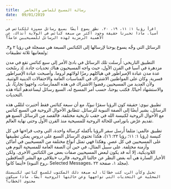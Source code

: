 ```yaml
---
title:  رسالة المسيح للماضي والحاضر
date:  09/01/2019
---
```


`اقرأ رؤيا ١: ١١، ١٩، ٢٠. نطق يسوع أيضًا بسبع رسائل مميِزة للكنائس في آسيا. ماذا تخبرنا حقيقة وجود أكثر من سبعة كنائس في الولاية آنذاك، عن الأهمية الرمزية لهذه الرسائل للمسيحيين عامةً؟`

الرسائل التي وجَّه يسوع يوحنا لإرسالها إلى الكنائس السبعة هي مسجلة في رؤيا ٢ و٣. ولمعانيها ثلاثة تطبيقات:

التطبيق التاريخي: أُرسلت تلك الرسائل في بادئ الأمر إلى سبع كنائس تقع في مدن مزدهرة في آسيا في القرن الأول، حيث واجه المسيحيون هناك تحديات جادة. إذ رسّخت عدة مدن عبادة الإمبراطور في هياكلهم رمزًا لولائهم لروما. وأصبحت عبادة الإمبراطور قسرية. وكان على المواطنين الاشتراك في المناسبات العامة والاحتفالات الدينية الوثنية. ولأن العديد من المسيحيين رفضوا الاشتراك في هذه الممارسات، واجهوا تجاربًا، بل والاستشهاد أحيانًا. فكتب يوحنا، حسب أمر المسيح له، السبع رسائل ليساعدهم أثناء هذه التحديات.

تطبيق نبوي: حقيقة كون الرؤيا سفرًا نبويًا، مع أن سبعة كنائس فقط أختيرت لتلقّي هذه الرسائل، يشير أيضًا إلى الصفة النبوية للرسائل. تتطابق الأحوال الروحية في السبع كنائس مع الأحوال الروحية لكنيسة الله في حقب تاريخية مختلفة. فالقصد من الرسائل السبع هو تقديم عرْض بانورامي للحالة الروحية للمسيحية منذ القرن الأول وحتى نهاية العالم.

تطبيق عالمي: مثلما أُرسل سفر الرؤيا بأكمله كرسالة واحدة، التي وجب قراءتها في كل كنيسة (رؤيا ١: ١١؛ رؤيا ٢٢: ١٦)، هكذا تحتوي الرسائل السبع على دروسٍ يمكن تطبيقها على المسيحيين في كل عصرٍ. وهكذا فهي تمثل أنواع مختلفة من المسيحيين في أماكن وأزمنة مختلفة. على سبيل المثال، في حين أن الصفة العامة للمسيحية اليوم هي اللاوديكية، إلا أنه قد يكون لبعض المسيحيين صفات بعض من الكنائس الأخرى. ولكن الأخبار السارة هي أنه بغض النظر عن حالتنا الروحية، فالرب «يتلاقى مع البشر الساقطين أينما كانوا» (روح النبوة، Selected Messages، مجلد ١، صفحة ٢٢).

`تخيل وكأن الرب كتب خطابًا، له صيغة ذلك المكتوب للسبع كنائس، لكنيستك المحلية عن التحديات التي تواجهها وعن حالتها الروحية أيضًا. ماذا سيكون محتوى الخطاب؟`